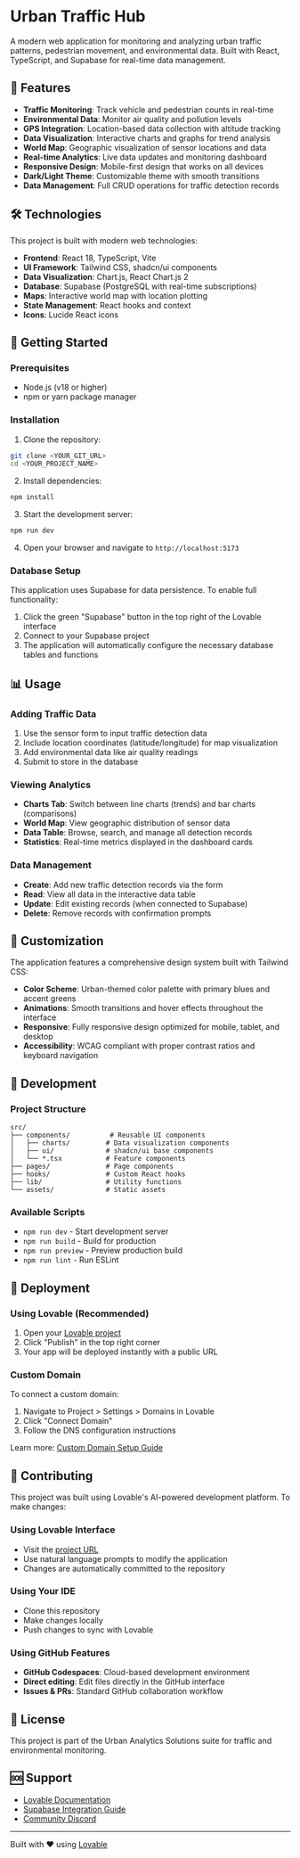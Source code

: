 # Urban Traffic Hub

A modern web application for monitoring and analyzing urban traffic patterns, pedestrian movement, and environmental data. Built with React, TypeScript, and Supabase for real-time data management.

## 🚗 Features

- **Traffic Monitoring**: Track vehicle and pedestrian counts in real-time
- **Environmental Data**: Monitor air quality and pollution levels
- **GPS Integration**: Location-based data collection with altitude tracking
- **Data Visualization**: Interactive charts and graphs for trend analysis
- **World Map**: Geographic visualization of sensor locations and data
- **Real-time Analytics**: Live data updates and monitoring dashboard
- **Responsive Design**: Mobile-first design that works on all devices
- **Dark/Light Theme**: Customizable theme with smooth transitions
- **Data Management**: Full CRUD operations for traffic detection records

## 🛠️ Technologies

This project is built with modern web technologies:

- **Frontend**: React 18, TypeScript, Vite
- **UI Framework**: Tailwind CSS, shadcn/ui components
- **Data Visualization**: Chart.js, React Chart.js 2
- **Database**: Supabase (PostgreSQL with real-time subscriptions)
- **Maps**: Interactive world map with location plotting
- **State Management**: React hooks and context
- **Icons**: Lucide React icons

## 🚀 Getting Started

### Prerequisites

- Node.js (v18 or higher)
- npm or yarn package manager

### Installation

1. Clone the repository:
```bash
git clone <YOUR_GIT_URL>
cd <YOUR_PROJECT_NAME>
```

2. Install dependencies:
```bash
npm install
```

3. Start the development server:
```bash
npm run dev
```

4. Open your browser and navigate to `http://localhost:5173`

### Database Setup

This application uses Supabase for data persistence. To enable full functionality:

1. Click the green "Supabase" button in the top right of the Lovable interface
2. Connect to your Supabase project
3. The application will automatically configure the necessary database tables and functions

## 📊 Usage

### Adding Traffic Data

1. Use the sensor form to input traffic detection data
2. Include location coordinates (latitude/longitude) for map visualization
3. Add environmental data like air quality readings
4. Submit to store in the database

### Viewing Analytics

- **Charts Tab**: Switch between line charts (trends) and bar charts (comparisons)
- **World Map**: View geographic distribution of sensor data
- **Data Table**: Browse, search, and manage all detection records
- **Statistics**: Real-time metrics displayed in the dashboard cards

### Data Management

- **Create**: Add new traffic detection records via the form
- **Read**: View all data in the interactive data table
- **Update**: Edit existing records (when connected to Supabase)
- **Delete**: Remove records with confirmation prompts

## 🎨 Customization

The application features a comprehensive design system built with Tailwind CSS:

- **Color Scheme**: Urban-themed color palette with primary blues and accent greens
- **Animations**: Smooth transitions and hover effects throughout the interface
- **Responsive**: Fully responsive design optimized for mobile, tablet, and desktop
- **Accessibility**: WCAG compliant with proper contrast ratios and keyboard navigation

## 🔧 Development

### Project Structure

```
src/
├── components/          # Reusable UI components
│   ├── charts/         # Data visualization components
│   ├── ui/             # shadcn/ui base components
│   └── *.tsx           # Feature components
├── pages/              # Page components
├── hooks/              # Custom React hooks
├── lib/                # Utility functions
└── assets/             # Static assets
```

### Available Scripts

- `npm run dev` - Start development server
- `npm run build` - Build for production
- `npm run preview` - Preview production build
- `npm run lint` - Run ESLint

## 📱 Deployment

### Using Lovable (Recommended)

1. Open your [Lovable project](https://lovable.dev/projects/833af5fd-3e66-4f5e-ace7-918e0a84eb1f)
2. Click "Publish" in the top right corner
3. Your app will be deployed instantly with a public URL

### Custom Domain

To connect a custom domain:

1. Navigate to Project > Settings > Domains in Lovable
2. Click "Connect Domain"
3. Follow the DNS configuration instructions

Learn more: [Custom Domain Setup Guide](https://docs.lovable.dev/tips-tricks/custom-domain)

## 🤝 Contributing

This project was built using Lovable's AI-powered development platform. To make changes:

### Using Lovable Interface
- Visit the [project URL](https://lovable.dev/projects/833af5fd-3e66-4f5e-ace7-918e0a84eb1f)
- Use natural language prompts to modify the application
- Changes are automatically committed to the repository

### Using Your IDE
- Clone this repository
- Make changes locally
- Push changes to sync with Lovable

### Using GitHub Features
- **GitHub Codespaces**: Cloud-based development environment
- **Direct editing**: Edit files directly in the GitHub interface
- **Issues & PRs**: Standard GitHub collaboration workflow

## 📄 License

This project is part of the Urban Analytics Solutions suite for traffic and environmental monitoring.

## 🆘 Support

- [Lovable Documentation](https://docs.lovable.dev/)
- [Supabase Integration Guide](https://docs.lovable.dev/integrations/supabase/)
- [Community Discord](https://discord.com/channels/1119885301872070706/1280461670979993613)

---

Built with ❤️ using [Lovable](https://lovable.dev)